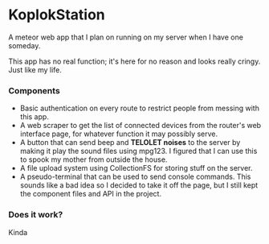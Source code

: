 # KoplokStation

A meteor web app that I plan on running on my server when I have one someday.

This app has no real function; it's here for no reason and looks really cringy. Just like my life.

### Components

- Basic authentication on every route to restrict people from messing with this app.
- A web scraper to get the list of connected devices from the router's web interface page, for whatever function it may possibly serve.
- A button that can send beep and **TELOLET noises** to the server by making it play the sound files using mpg123. I figured that I can use this to spook my mother from outside the house.
- A file upload system using CollectionFS for storing stuff on the server.
- A pseudo-terminal that can be used to send console commands. This sounds like a bad idea so I decided to take it off the page, but I still kept the component files and API in the project.

### Does it work?

Kinda
